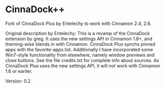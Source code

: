 CinnaDock++
===========

Fork of CinnaDock Plus by Entelechy to work with Cinnamon 2.4, 2.6.

Original description by Entelechy: 
This is a revamp of the CinnaDock extension by greg.  It uses the new settings API in Cinnamon 1.8+, and theming-wise blends in with Cinnamon.  CinnaDock Plus synchs pinned apps with the favorite-apps list.  Additionally I have incorporated some Win7-style functionality from elsewhere, namely window previews and close buttons.  See the file credits.txt for complete info about sources.  As CinnaDock Plus uses the new settings API, it will *not* work with Cinnamon 1.6 or earlier.

Version: 0.2

